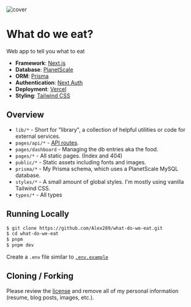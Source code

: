 ![cover](https://repository-images.githubusercontent.com/306412712/1e3376b3-a434-4bf2-a92c-fb8aac078452)

# What do we eat?

Web app to tell you what to eat

- **Framework**: [Next.js](https://nextjs.org/)
- **Database**: [PlanetScale](https://planetscale.com)
- **ORM**: [Prisma](https://prisma.io/)
- **Authentication**: [Next Auth](https://next-auth.js.org)
- **Deployment**: [Vercel](https://vercel.com)
- **Styling**: [Tailwind CSS](https://tailwindcss.com/)

## Overview

- `lib/*` - Short for "library", a collection of helpful utilities or code for external services.
- `pages/api/*` - [API routes](https://nextjs.org/docs/api-routes/introduction).
- `pages/dashboard` - Managing the db entries aka the food.
- `pages/*` - All static pages. (Index and 404)
- `public/*` - Static assets including fonts and images.
- `prisma/*` - My Prisma schema, which uses a PlanetScale MySQL database.
- `styles/*` - A small amount of global styles. I'm mostly using vanilla Tailwind CSS.
- `types/*` - All types

## Running Locally

```bash
$ git clone https://github.com/Alex289/what-do-we-eat.git
$ cd what-do-we-eat
$ pnpm
$ pnpm dev
```

Create a `.env` file  similar to [`.env.example`](https://github.com/Alex289/what-do-we-eat/blob/main/.env.example)

## Cloning / Forking

Please review the [license](https://github.com/Alex289/what-do-we-eat/blob/main/LICENSE) and remove all of my personal information (resume, blog posts, images, etc.).